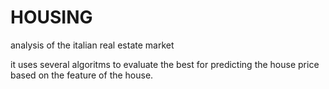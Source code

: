 # HOUSING 
analysis of the italian real estate market

it uses several algoritms to evaluate the best for
predicting the house price based on the feature of the house.


